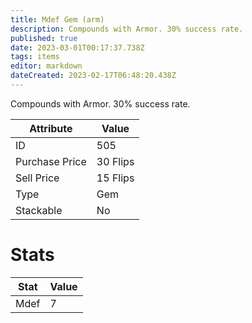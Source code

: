 ```yaml
---
title: Mdef Gem (arm)
description: Compounds with Armor. 30% success rate.
published: true
date: 2023-03-01T00:17:37.738Z
tags: items
editor: markdown
dateCreated: 2023-02-17T06:48:20.438Z
---
```


Compounds with Armor. 30% success rate.

|Attribute|Value|
|-|-|
|ID|505|
|Purchase Price|30 Flips|
|Sell Price|15 Flips|
|Type|Gem|
|Stackable|No|

# Stats
|Stat|Value|
|-|-|
|Mdef|7|
